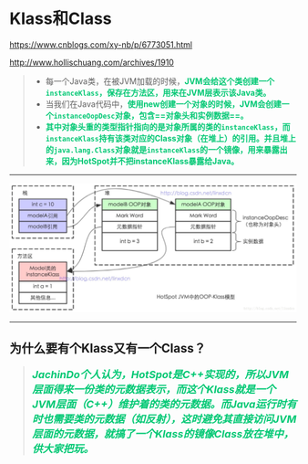 # Klass和Class

https://www.cnblogs.com/xy-nb/p/6773051.html

http://www.hollischuang.com/archives/1910

> - 每一个Java类，在被JVM加载的时候，<font color='#02C874'>**JVM会给这个类创建一个`instanceKlass`，保存在方法区，用来在JVM层表示该Java类。**</font>
> - 当我们在Java代码中，<font color='#02C874'>**使用new创建一个对象的时候，JVM会创建一个`instanceOopDesc`对象，包含==对象头和实例数据==。**</font>
> - <font color='#02C874'>**其中对象头重的类型指针指向的是对象所属的类的`instanceKlass`，而`instanceKlass`持有该类对应的Class对象（在堆上）的引用。并且堆上的`java.lang.Class`对象就是`instanceKlass`的一个镜像，用来暴露出来，因为HotSpot并不把instanceKlass暴露给Java。**</font>

------

![img](../PicSource/1115933-20180715202806136-809434927.png)

------



## 为什么要有个Klass又有一个Class？

> <font color='#02C874' size = 4>***JachinDo个人认为，HotSpot是C++实现的，所以JVM层面得来一份类的元数据表示，而这个Klass就是一个JVM层面（C++）维护着的类的元数据。而Java运行时有时也需要类的元数据（如反射），这时避免其直接访问JVM层面的元数据，就搞了一个Klass的镜像Class放在堆中，供大家把玩。***</font>



